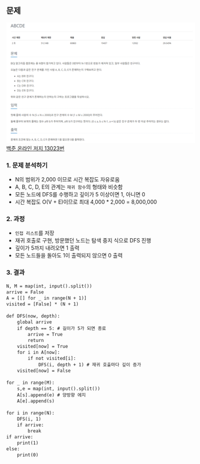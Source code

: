 ## 문제
![Alt text](../img/친구관계파악하기.png)   
[백준 온라인 저지 13023번](https://www.acmicpc.net/problem/13023)

### 1. 문제 분석하기
* N의 범위가 2,000 이므로 시간 복잡도 자유로움
* A, B, C, D, E의 관계는 `재귀 함수`의 형태와 비슷함
* 모든 노드에 DFS를 수행하고 깊이가 5 이상이면 1, 아니면 0
* 시간 복잡도 O(V + E)이므로 최대 4,000 * 2,000  = 8,000,000

### 2. 과정
* `인접 리스트`를 저장
* 재귀 호출로 구현, 방문했던 노드는 탐색 중지 식으로 DFS 진행
* 깊이가 5까지 내려오면 1 출력
* 모든 노드들을 돌아도 1이 출력되지 않으면 0 출력

### 3. 결과
```
N, M = map(int, input().split())
arrive = False
A = [[] for _ in range(N + 1)]
visited = [False] * (N + 1)

def DFS(now, depth):
    global arrive
    if depth == 5: # 길이가 5가 되면 종료
        arrive = True
        return
    visited[now] = True
    for i in A[now]:
        if not visited[i]:
            DFS(i, depth + 1) # 재귀 호출마다 깊이 증가
    visited[now] = False

for _ in range(M):
    s,e = map(int, input().split())
    A[s].append(e) # 양방향 에지
    A[e].append(s)

for i in range(N):
    DFS(i, 1)
    if arrive:
        break
if arrive:
    print(1)
else:
    print(0)
```
